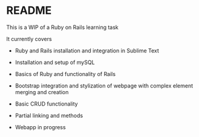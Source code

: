 # README

This is a WIP of a Ruby on Rails learning task

It currently covers

* Ruby and Rails installation and integration in Sublime Text

* Installation and setup of mySQL

* Basics of Ruby and functionality of Rails

* Bootstrap integration and stylization of webpage with complex element merging and creation

* Basic CRUD functionality

* Partial linking and methods

* Webapp in progress
